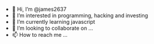 - 👋 Hi, I’m @james2637
- 👀 I’m interested in programming, hacking and investing 
- 🌱 I’m currently learning javascript
- 💞️ I’m looking to collaborate on ...
- 📫 How to reach me ...
 
<!---
james2637/james2637 is a ✨ special ✨ repository because its `README.md` (this file) appears on your GitHub profile.
You can click the Preview link to take a look at your changes.
--->
